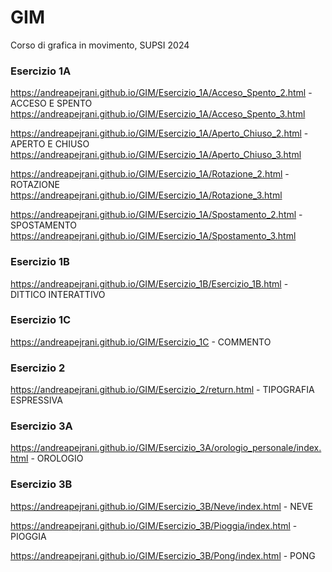 # GIM
Corso di grafica in movimento, SUPSI 2024

### Esercizio 1A

https://andreapejrani.github.io/GIM/Esercizio_1A/Acceso_Spento_2.html  - ACCESO E SPENTO
https://andreapejrani.github.io/GIM/Esercizio_1A/Acceso_Spento_3.html

https://andreapejrani.github.io/GIM/Esercizio_1A/Aperto_Chiuso_2.html  - APERTO E CHIUSO
https://andreapejrani.github.io/GIM/Esercizio_1A/Aperto_Chiuso_3.html

https://andreapejrani.github.io/GIM/Esercizio_1A/Rotazione_2.html  - ROTAZIONE
https://andreapejrani.github.io/GIM/Esercizio_1A/Rotazione_3.html

https://andreapejrani.github.io/GIM/Esercizio_1A/Spostamento_2.html  - SPOSTAMENTO
https://andreapejrani.github.io/GIM/Esercizio_1A/Spostamento_3.html

### Esercizio 1B

https://andreapejrani.github.io/GIM/Esercizio_1B/Esercizio_1B.html  - DITTICO INTERATTIVO

### Esercizio 1C

https://andreapejrani.github.io/GIM/Esercizio_1C  - COMMENTO

### Esercizio 2

https://andreapejrani.github.io/GIM/Esercizio_2/return.html  - TIPOGRAFIA ESPRESSIVA

### Esercizio 3A

https://andreapejrani.github.io/GIM/Esercizio_3A/orologio_personale/index.html  - OROLOGIO

### Esercizio 3B

https://andreapejrani.github.io/GIM/Esercizio_3B/Neve/index.html  - NEVE

https://andreapejrani.github.io/GIM/Esercizio_3B/Pioggia/index.html  - PIOGGIA

https://andreapejrani.github.io/GIM/Esercizio_3B/Pong/index.html  - PONG
